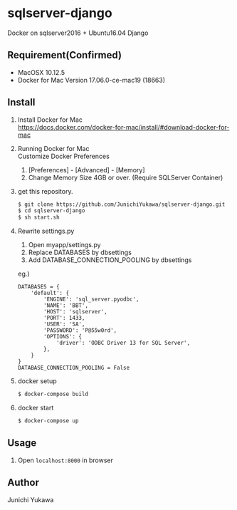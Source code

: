 # sqlserver-django
Docker on sqlserver2016 + Ubuntu16.04 Django

## Requirement(Confirmed)

 - MacOSX 10.12.5
 - Docker for Mac Version 17.06.0-ce-mac19 (18663)

## Install

1. Install Docker for Mac  
https://docs.docker.com/docker-for-mac/install/#download-docker-for-mac

1. Running Docker for Mac  
Customize Docker Preferences  
    1. [Preferences] - [Advanced] - [Memory]  
    1. Change Memory Size 4GB or over. (Require SQLServer Container)
1. get this repository.  
    ```sh
    $ git clone https://github.com/JunichiYukawa/sqlserver-django.git
    $ cd sqlserver-django
    $ sh start.sh
    ```
1. Rewrite settings.py
    1. Open myapp/settings.py
    1. Replace DATABASES by dbsettings
    1. Add DATABASE_CONNECTION_POOLING by dbsettings
    
    eg.)
    ```
    DATABASES = {
        'default': {
            'ENGINE': 'sql_server.pyodbc',
            'NAME': 'BBT',
            'HOST': 'sqlserver',
            'PORT': 1433,
            'USER': 'SA',
            'PASSWORD': 'P@55w0rd',
            'OPTIONS': {
                'driver': 'ODBC Driver 13 for SQL Server',
            },
        }
    }
    DATABASE_CONNECTION_POOLING = False
    ```
    
1. docker setup  
    ```sh
    $ docker-compose build
    ```
1. docker start  
    ```sh
    $ docker-compose up
    ```
    
## Usage

1. Open `localhost:8000` in browser

## Author
Junichi Yukawa
